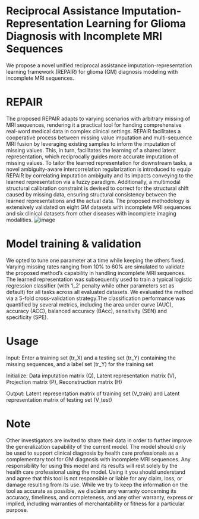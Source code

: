 # Reciprocal Assistance Imputation-Representation Learning for Glioma Diagnosis with Incomplete MRI Sequences
We propose a novel unified reciprocal assistance imputation-representation learning framework (REPAIR) for glioma (GM) diagnosis modeling with incomplete MRI sequences.


# REPAIR
The proposed REPAIR adapts to varying scenarios with arbitrary missing of MRI sequences, rendering it a practical tool for handing comprehensive real-word medical data in complex clinical settings. REPAIR facilitates a cooperative process between missing value imputation and multi-sequence MRI fusion by leveraging existing samples to inform the imputation of missing values. This, in turn, facilitates the learning of a shared latent representation, which reciprocally guides more accurate imputation of missing values. To tailor the learned representation for downstream tasks, a novel ambiguity-aware intercorrelation regularization is introduced to equip REPAIR by correlating imputation ambiguity and its impacts conveying to the learned representation via a fuzzy paradigm. Additionally, a multimodal structural calibration constraint is devised to correct for the structural shift caused by missing data, ensuring structural consistency between the learned representations and the actual data. The proposed methodology is extensively validated on eight GM datasets with incomplete MRI sequences and six clinical datasets from other diseases with incomplete imaging modalities.
![image](https://github.com/user-attachments/assets/da41fd58-84da-44ac-b23a-3d927883e6ab)

# Model training & validation
We opted to tune one parameter at a time while keeping the others fixed. Varying missing rates ranging from 10% to 60% are simulated to validate the proposed method’s capability in handling incomplete MRI sequences. The learned representation was subsequently used to train a typical logistic regression classifier (with ‘l_2’ penalty while other parameters set as default) for all tasks across all evaluated datasets. We evaluated the method via a 5-fold cross-validation strategy.The classification performance was quantified by several metrics, including the area under curve (AUC), accuracy (ACC), balanced accuracy (BAcc), sensitivity (SEN) and specificity (SPE).

# Usage
Input: Enter a training set (tr_X) and a testing set (tr_Y) containing the missing sequences, and a label set (tr_Y) for the training set

Initialize: Data imputation matrix (Q), Latent representation matrix (V), Projection matrix (P), Reconstruction matrix (H)

Output: Latent representation matrix of training set (V_train) and Latent representation matrix of testing set (V_test)

# Note
Other investigators are invited to share their data in order to further improve the generalization capability of the current model. The model should only be used to support clinical diagnosis by health care professionals as a complementary tool for GM diagnosis with incomplete MRI sequences. Any responsibility for using this model and its results will rest solely by the health care professional using the model. Using it you should understand and agree that this tool is not responsible or liable for any claim, loss, or damage resulting from its use. While we try to keep the information on the tool as accurate as possible, we disclaim any warranty concerning its accuracy, timeliness, and completeness, and any other warranty, express or implied, including warranties of merchantability or fitness for a particular purpose.

